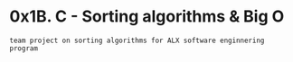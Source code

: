 # 0x1B. C - Sorting algorithms & Big O

    team project on sorting algorithms for ALX software enginnering program

